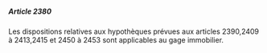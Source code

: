 ##### Article 2380

Les dispositions relatives aux hypothèques prévues aux articles 2390,2409 à 2413,2415 et 2450 à 2453 sont applicables au gage immobilier.

